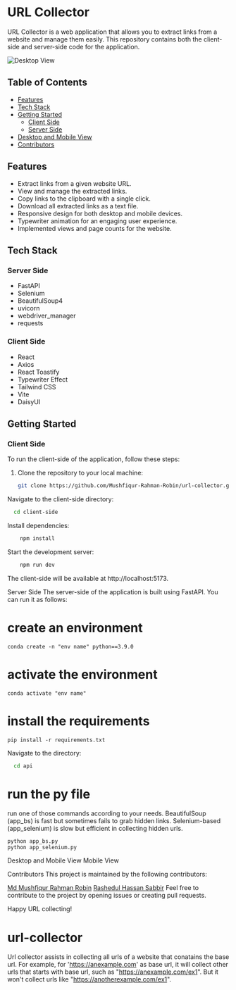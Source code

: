 # URL Collector

URL Collector is a web application that allows you to extract links from a website and manage them easily. This repository contains both the client-side and server-side code for the application.

![Desktop View](/screenshots/desktop-view.png)

## Table of Contents

- [Features](#features)
- [Tech Stack](#tech-stack)
- [Getting Started](#getting-started)
  - [Client Side](#client-side)
  - [Server Side](#server-side)
- [Desktop and Mobile View](#desktop-and-mobile-view)
- [Contributors](#contributors)

## Features

- Extract links from a given website URL.
- View and manage the extracted links.
- Copy links to the clipboard with a single click.
- Download all extracted links as a text file.
- Responsive design for both desktop and mobile devices.
- Typewriter animation for an engaging user experience.
- Implemented views and page counts for the website. 

## Tech Stack

### Server Side

- FastAPI
- Selenium
- BeautifulSoup4
- uvicorn
- webdriver_manager
- requests

### Client Side

- React
- Axios
- React Toastify
- Typewriter Effect
- Tailwind CSS
- Vite
- DaisyUI

## Getting Started

### Client Side

To run the client-side of the application, follow these steps:

1. Clone the repository to your local machine:

   ```bash
   git clone https://github.com/Mushfiqur-Rahman-Robin/url-collector.git
Navigate to the client-side directory:

  ```bash
    cd client-side
  ```

Install dependencies:

  ```bash
      npm install
  ```

Start the development server:

  ```bash
      npm run dev
  ```
The client-side will be available at http://localhost:5173.

Server Side
The server-side of the application is built using FastAPI. You can run it as follows:

# create an environment

```
conda create -n "env name" python==3.9.0
```

# activate the environment

```
conda activate "env name"
```

# install the requirements

```
pip install -r requirements.txt
```

Navigate to the directory:

  ```bash
    cd api
  ```

# run the py file

run one of those commands according to your needs. BeautifulSoup (app_bs) is fast but sometimes fails to grab hidden links. Selenium-based (app_selenium) is slow but efficient in collecting hidden urls.

```
python app_bs.py
python app_selenium.py
```

Desktop and Mobile View
Mobile View

Contributors
This project is maintained by the following contributors:

[Md Mushfiqur Rahman Robin](https://github.com/Mushfiqur-Rahman-Robin)
[Rashedul Hassan Sabbir](https://github.com/rashedsabbir)
Feel free to contribute to the project by opening issues or creating pull requests.

Happy URL collecting!


# url-collector

Url collector assists in collecting all urls of a website that conatains the base url. For example, for 'https://anexample.com' as base url, it will collect other urls that starts with base url, such as "https://anexample.com/ex1". But it won't collect urls like "https://anotherexample.com/ex1". 






